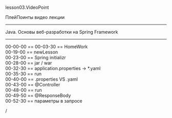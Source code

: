 
lesson03.VideoPoint  

ПлейПоинты видео лекции  

---
Java. Основы веб-разработки на Spring Framework  

---  
00-00-00 == 
00-03-30 == HomeWork  
00-19-00 == newLesson  
00-23-00 == Spring initializr  
00-28-00 == jar / war  
00-32-30 == application.properties → *.yaml    
00-35-30 == run    
00-40-00 == .properties VS .yaml    
00-43-00 == @Controller    
00-48-00 == run    
00-49-50 == @ResponseBody    
00-52-30 == параметры в запросе    






/